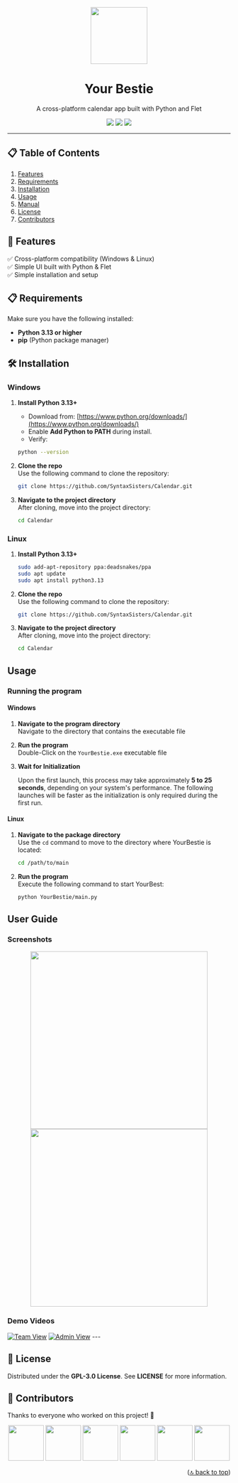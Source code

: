 <a id="readme-top"></a>  

<p align="center">
  <img src="https://github.com/user-attachments/assets/df97e8a6-1a4c-4888-904e-f12a02e686d1" width="128"/>
</p>


<h1 align="center">Your Bestie</h1>
<p align="center">A cross-platform calendar app built with Python and Flet</p>  

<p align="center">
  <img src="https://img.shields.io/badge/Python-3.x-blue?style=flat&logo=python"/>
  <img src="https://img.shields.io/badge/Flet-%2300C4B3.svg?style=flat"/>
  <img src="https://img.shields.io/badge/License-GPL--3.0-green"/>
</p>

---

## 📋 Table of Contents
1. [Features](#features)
2. [Requirements](#requirements)
3. [Installation](#installation)
4. [Usage](#usage)
5. [Manual](#manual)
6. [License](#license)
7. [Contributors](#contributors)



## 🚀 Features <a id="features"></a>

✅ Cross-platform compatibility (Windows & Linux)  
✅ Simple UI built with Python & Flet  
✅ Simple installation and setup  


## 📋 Requirements  <a id="requirements"></a>
Make sure you have the following installed:  
- **Python 3.13 or higher**  
- **pip** (Python package manager)  



## 🛠️ Installation <a id="installation"></a>

### Windows
1. **Install Python 3.13+**
   - Download from: [https://www.python.org/downloads/](https://www.python.org/downloads/)
   - Enable **Add Python to PATH** during install.
   - Verify:
    ```bash
    python --version
    ```

2. **Clone the repo**  
      Use the following command to clone the repository:
      ```bash
      git clone https://github.com/SyntaxSisters/Calendar.git
      ```
3. **Navigate to the project directory**  
      After cloning, move into the project directory:
      ```bash
      cd Calendar
      ```

### Linux
1. **Install Python 3.13+**
   ```bash
   sudo add-apt-repository ppa:deadsnakes/ppa
   sudo apt update
   sudo apt install python3.13
   
2. **Clone the repo**  
      Use the following command to clone the repository:
      ```bash
      git clone https://github.com/SyntaxSisters/Calendar.git
      ```
3. **Navigate to the project directory**  
      After cloning, move into the project directory:
      ```bash
      cd Calendar
      ``` 

## Usage <a id="usage"></a>

### Running the program
#### Windows
1. **Navigate to the program directory**  
    Navigate to the directory that contains the executable file

2. **Run the program**   
    Double-Click on the `YourBestie.exe` executable file
3. **Wait for Initialization**  

      Upon the first launch, this process may take approximately **5 to 25 seconds**, depending on your system's performance. The following launches will be faster as the initialization is only required during the first run.
      
#### Linux
1. **Navigate to the package directory**  
    Use the `cd` command to move to the directory where YourBestie is located:
    ```bash
    cd /path/to/main
    ```

2. **Run the program**  
    Execute the following command to start YourBest:
    ```bash
    python YourBestie/main.py
    ```
## User Guide <a id="manual"></a>
### **Screenshots**
<p align="center"> <img src="https://github.com/user-attachments/assets/f869f3be-23f3-4850-9ab9-aa2c22fe7263" width="400px"/> <img src="https://github.com/user-attachments/assets/7784d410-6fb6-4394-b620-b1184e6bbe52" width="400px"/> </p> 

### **Demo Videos**
[![Team View](http://i.ytimg.com/vi/b4OrERIiaic/hqdefault.jpg)](https://www.youtube.com/watch?v=b4OrERIiaic)
[![Admin View](http://i.ytimg.com/vi/1eeQM04vy3M/hqdefault.jpg)](https://www.youtube.com/watch?v=1eeQM04vy3M)
    ---

## **📜 License** <a id="license"></a>
Distributed under the **GPL-3.0 License**. See **LICENSE** for more information.


## 👥 Contributors <a id="contributors"></a>
Thanks to everyone who worked on this project! 🎉  

<p align="center">
  <img src="https://avatars.githubusercontent.com/u/53645851?v=4" width="80" height="80" style="border-radius: 50;">
  <img src="https://avatars.githubusercontent.com/u/105088697?v=4" width="80" height="80" style="border-radius: 50;">
  <img src="https://avatars.githubusercontent.com/u/132782701?v=4" width="80" height="80" style="border-radius: 50;">
  <img src="https://avatars.githubusercontent.com/u/169546501?v=4" width="80" height="80" style="border-radius: 50;">
  <img src="https://avatars.githubusercontent.com/u/181520537?v=4" width="80" height="80" style="border-radius: 50;">
  <img src="https://avatars.githubusercontent.com/u/181734167?v=4" width="80" height="80" style="border-radius: 50;">
</p>


<p align="right">(<a href="#readme-top">🔝 back to top</a>)</p>

